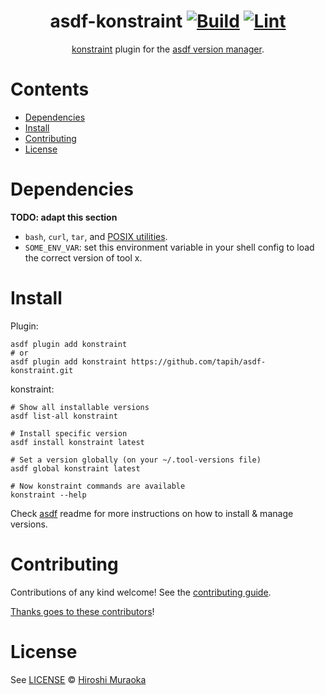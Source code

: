 <div align="center">

# asdf-konstraint [![Build](https://github.com/tapih/asdf-konstraint/actions/workflows/build.yml/badge.svg)](https://github.com/tapih/asdf-konstraint/actions/workflows/build.yml) [![Lint](https://github.com/tapih/asdf-konstraint/actions/workflows/lint.yml/badge.svg)](https://github.com/tapih/asdf-konstraint/actions/workflows/lint.yml)

[konstraint](https://github.com/plexsystems/konstraint/blob/main/docs/cli/konstraint.md) plugin for the [asdf version manager](https://asdf-vm.com).

</div>

# Contents

- [Dependencies](#dependencies)
- [Install](#install)
- [Contributing](#contributing)
- [License](#license)

# Dependencies

**TODO: adapt this section**

- `bash`, `curl`, `tar`, and [POSIX utilities](https://pubs.opengroup.org/onlinepubs/9699919799/idx/utilities.html).
- `SOME_ENV_VAR`: set this environment variable in your shell config to load the correct version of tool x.

# Install

Plugin:

```shell
asdf plugin add konstraint
# or
asdf plugin add konstraint https://github.com/tapih/asdf-konstraint.git
```

konstraint:

```shell
# Show all installable versions
asdf list-all konstraint

# Install specific version
asdf install konstraint latest

# Set a version globally (on your ~/.tool-versions file)
asdf global konstraint latest

# Now konstraint commands are available
konstraint --help
```

Check [asdf](https://github.com/asdf-vm/asdf) readme for more instructions on how to
install & manage versions.

# Contributing

Contributions of any kind welcome! See the [contributing guide](contributing.md).

[Thanks goes to these contributors](https://github.com/tapih/asdf-konstraint/graphs/contributors)!

# License

See [LICENSE](LICENSE) © [Hiroshi Muraoka](https://github.com/tapih/)
